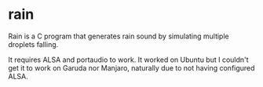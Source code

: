 # rain

Rain is a C program that generates rain sound by simulating multiple droplets falling.

It requires ALSA and portaudio to work. It worked on Ubuntu but I couldn't get it to work on Garuda nor Manjaro, naturally due to not having configured ALSA.
